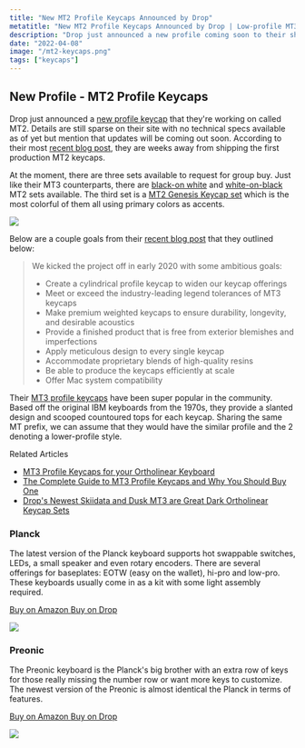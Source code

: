 ```yaml
---
title: "New MT2 Profile Keycaps Announced by Drop"
metatitle: "New MT2 Profile Keycaps Announced by Drop | Low-profile MT3 keycaps"
description: "Drop just announced a new profile coming soon to their shop which look to be a lower-profile version of their popular MT3 profile keycaps."
date: "2022-04-08"
image: "/mt2-keycaps.png"
tags: ["keycaps"]
---
```


<div class="row mb-4">
<div class="col-lg-8">

## New Profile - MT2 Profile Keycaps

Drop just announced a [new profile keycap](https://drop.com/featured/mt2-keycaps?utm_source=Iterable&utm_medium=email&utm_campaign=4036965&referer=T93XGG&mode=guest_open&iterableCampaignId=4036965&iterableTemplateId=5497004) that they're working on called MT2. Details are still sparse on their site with no technical specs available as of yet but mention that updates will be coming out soon. According to their most [recent blog post](https://drop.com/talk/106596/introducing-mt2-profile?utm_source=linkshare&referer=T93XGG), they are weeks away from shipping the first production MT2 keycaps.

At the moment, there are three sets available to request for group buy. Just like their MT3 counterparts, there are [black-on white](https://drop.com/buy/drop-mt2-black-on-white-keycap-set?utm_source=linkshare&referer=T93XGG) and [white-on-black](https://drop.com/buy/drop-mt2-white-on-black-keycap-set?utm_source=linkshare&referer=T93XGG) MT2 sets available. The third set is a [MT2 Genesis Keycap set](https://drop.com/buy/drop-mt2-genesis-keycap-set?utm_source=linkshare&referer=T93XGG) which is the most colorful of them all using primary colors as accents.

</div>
<div class="col-lg-4">

<a href="https://drop.com/featured/mt2-keycaps?utm_source=Iterable&utm_medium=email&utm_campaign=4036965&referer=T93XGG&mode=guest_open&iterableCampaignId=4036965&iterableTemplateId=5497004">
<img class="img-fluid" src="/mt2-keycaps.png"/></a>

</div>

</div>

Below are a couple goals from their [recent blog post](https://drop.com/talk/106596/introducing-mt2-profile?utm_source=linkshare&referer=T93XGG) that they outlined below:

> We kicked the project off in early 2020 with some ambitious goals:
>
> - Create a cylindrical profile keycap to widen our keycap offerings
> - Meet or exceed the industry-leading legend tolerances of MT3 keycaps
> - Make premium weighted keycaps to ensure durability, longevity, and desirable acoustics
> - Provide a finished product that is free from exterior blemishes and imperfections
> - Apply meticulous design to every single keycap
> - Accommodate proprietary blends of high-quality resins
> - Be able to produce the keycaps efficiently at scale
> - Offer Mac system compatibility

Their [MT3 profile keycaps](http://localhost:3000/posts/mt3-keycaps-for-ortholinear-keyboards) have been super popular in the community. Based off the original IBM keyboards from the 1970s, they provide a slanted design and scooped countoured tops for each keycap. Sharing the same MT prefix, we can assume that they would have the similar profile and the 2 denoting a lower-profile style.

Related Articles

- [MT3 Profile Keycaps for your Ortholinear Keyboard](/posts/mt3-keycaps-for-ortholinear-keyboards)
- [The Complete Guide to MT3 Profile Keycaps and Why You Should Buy One](/posts/complete-guide-to-mt3-profile-keycaps-why-buy-one)
- [Drop's Newest Skiidata and Dusk MT3 are Great Dark Ortholinear Keycap Sets](/posts/drop-skiidata-dusk-mt3-keycap-sets)

<div class="row mt-5">
<div class="col-lg-6">

### Planck

The latest version of the Planck keyboard supports hot swappable switches, LEDs, a small speaker and even rotary encoders. There are several offerings for baseplates: EOTW (easy on the wallet), hi-pro and low-pro. These keyboards usually come in as a kit with some light assembly required.

<a class="btn btn-primary mr-2" href="https://amzn.to/333pMu0">
    Buy on Amazon
</a>

<a class="btn btn-secondary mr-2" href="https://drop.com/buy/planck-mechanical-keyboard?utm_source=linkshare&referer=T93XGG">
    Buy on Drop
</a>

<a href="https://www.amazon.com/dp/B08LX7ZXS4?&linkCode=li3&tag=tryorthokey06-20&linkId=0b7b9faf09aac73db64f301ec3da89ce&language=en_US&ref_=as_li_ss_il" target="_blank"><img border="0" src="//ws-na.amazon-adsystem.com/widgets/q?_encoding=UTF8&ASIN=B08LX7ZXS4&Format=_SL250_&ID=AsinImage&MarketPlace=US&ServiceVersion=20070822&WS=1&tag=tryorthokey06-20&language=en_US" ></a><img src="https://ir-na.amazon-adsystem.com/e/ir?t=tryorthokey06-20&language=en_US&l=li3&o=1&a=B08LX7ZXS4" width="1" height="1" border="0" alt="" style="border:none !important; margin:0px !important;" />

</div>
<div class="col-lg-6">

### Preonic

The Preonic keyboard is the Planck's big brother with an extra row of keys for those really missing the number row or want more keys to customize. The newest version of the Preonic is almost identical the Planck in terms of features.

<a class="btn btn-primary mr-2" href="https://amzn.to/3xzTDbF">
    Buy on Amazon
</a>

<a class="btn btn-secondary mr-2" href="https://drop.com/buy/preonic-mechanical-keyboard?utm_source=linkshare&referer=T93XGG">
    Buy on Drop
</a>

<a href="https://www.amazon.com/dp/B08L3WKZ73?&linkCode=li3&tag=tryorthokey06-20&linkId=6af0b7506a61073b0723facda319622d&language=en_US&ref_=as_li_ss_il" target="_blank"><img border="0" src="//ws-na.amazon-adsystem.com/widgets/q?_encoding=UTF8&ASIN=B08L3WKZ73&Format=_SL250_&ID=AsinImage&MarketPlace=US&ServiceVersion=20070822&WS=1&tag=tryorthokey06-20&language=en_US" ></a><img src="https://ir-na.amazon-adsystem.com/e/ir?t=tryorthokey06-20&language=en_US&l=li3&o=1&a=B08L3WKZ73" width="1" height="1" border="0" alt="" style="border:none !important; margin:0px !important;" />

</div>
</div>
